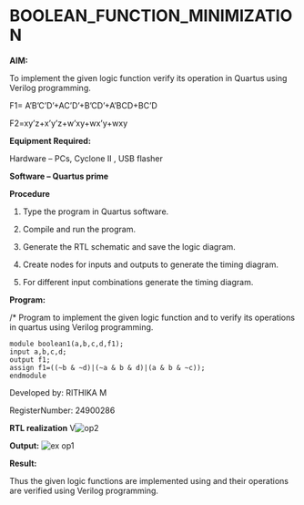 # BOOLEAN_FUNCTION_MINIMIZATION

**AIM:**

To implement the given logic function verify its operation in Quartus using Verilog programming.

F1= A’B’C’D’+AC’D’+B’CD’+A’BCD+BC’D 

F2=xy’z+x’y’z+w’xy+wx’y+wxy

**Equipment Required:**

Hardware – PCs, Cyclone II , USB flasher

**Software – Quartus prime**



**Procedure**

1.	Type the program in Quartus software.

2.	Compile and run the program.

3.	Generate the RTL schematic and save the logic diagram.

4.	Create nodes for inputs and outputs to generate the timing diagram.

5.	For different input combinations generate the timing diagram.


**Program:**

/* Program to implement the given logic function and to verify its operations in quartus using Verilog programming.
   
    module boolean1(a,b,c,d,f1);
    input a,b,c,d;
    output f1;
    assign f1=((~b & ~d)|(~a & b & d)|(a & b & ~c));
    endmodule



Developed by: RITHIKA M

RegisterNumber: 24900286


**RTL realization**
V![op2](https://github.com/user-attachments/assets/f648460c-7cbe-4494-8527-b869ac29f162)


**Output:**
![ex op1](https://github.com/user-attachments/assets/f99e2655-a401-4ff9-aa98-2dc3bd82c007)


**Result:**

Thus the given logic functions are implemented using and their operations are verified using Verilog programming.

